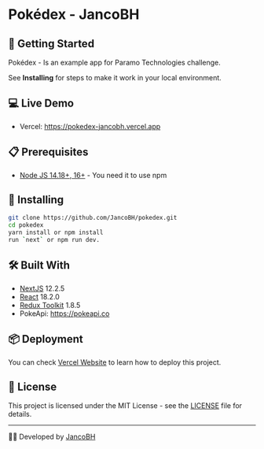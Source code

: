 # Pokédex - JancoBH

## 🚀 Getting Started

Pokédex - Is an example app for Paramo Technologies challenge.

See **Installing** for steps to make it work in your local environment.
## 💻 Live Demo

* Vercel: <a href="https://pokedex-jancobh.vercel.app/" target="_blank">https://pokedex-jancobh.vercel.app</a>


## 📋 Prerequisites

* <a href="https://nodejs.org/es/" target="_blank">Node JS 14.18+, 16+</a> - You need it to use npm

## 🔧 Installing

```bash
git clone https://github.com/JancoBH/pokedex.git
cd pokedex
yarn install or npm install
run `next` or npm run dev.
```

## 🛠️ Built With

* <a href="https://nextjs.org/" target="_blank">NextJS</a> 12.2.5
* <a href="https://reactjs.org/" target="_blank">React</a> 18.2.0
* <a href="https://redux-toolkit.js.org/" target="_blank">Redux Toolkit</a> 1.8.5
* PokeApi: <a href="https://pokeapi.co/" target="_blank">https://pokeapi.co</a>


## 📦 Deployment

You can check <a href="https://vercel.com/#get-started" target="_blank">Vercel Website</a> to learn how to deploy this project.

## 📄 License

This project is licensed under the MIT License - see the [LICENSE](LICENSE) file for details.

---
🧑‍💻 Developed by [JancoBH](https://github.com/JancoBH)
